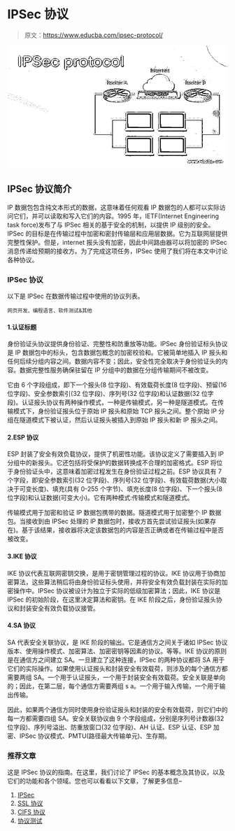 # IPSec 协议

> 原文：<https://www.educba.com/ipsec-protocol/>

![IPSec protocol](img/335f94761462e5b24c79cc2c4c10d5ba.png)



## IPSec 协议简介

IP 数据包包含纯文本形式的数据，这意味着任何观看 IP 数据包的人都可以实际访问它们，并可以读取和写入它们的内容。1995 年，IETF(Internet Engineering task force)发布了与 IPSec 相关的基于安全的机制，以提供 IP 级别的安全。IPSec 的目标是在传输过程中加密和密封传输层和应用层数据。它为互联网层提供完整性保护。但是，internet 报头没有加密，因此中间路由器可以将加密的 IPSec 消息传递给预期的接收方。为了完成这项任务，IPSec 使用了我们将在本文中讨论各种协议。

### IPSec 协议

以下是 IPSec 在数据传输过程中使用的协议列表。

<small>网页开发、编程语言、软件测试&其他</small>

#### 1.认证标题

身份验证头协议提供身份验证、完整性和防重放等功能。IPSec 身份验证标头协议是 IP 数据包中的标头，包含数据包概念的加密校验和。它被简单地插入 IP 报头和任何后续分组内容之间。数据内容不变；因此，安全性完全取决于身份验证头的内容。数据完整性服务确保驻留在 IP 分组中的数据在分组传输期间不被改变。

它由 6 个字段组成，即下一个报头(8 位字段)、有效载荷长度(8 位字段)、预留(16 位字段)、安全参数索引(32 位字段)、序列号(32 位字段)和认证数据(32 位字段)。认证报头协议有两种操作模式，一种是传输模式，另一种是隧道模式。在传输模式下，身份验证报头位于原始 IP 报头和原始 TCP 报头之间。整个原始 IP 分组在隧道模式下被认证，然后认证报头被插入到原始 IP 报头和新 IP 报头之间。

#### 2.ESP 协议

ESP 封装了安全有效负载协议，提供了机密性功能。该协议定义了需要插入到 IP 分组中的新报头。它还包括将受保护的数据转换成不合理的加密格式。ESP 将位于身份验证头中，这意味着加密过程发生在身份验证过程之前。ESP 协议具有 7 个字段，即安全参数索引(32 位字段)、序列号(32 位字段)、有效载荷数据(大小取决于可变长度)、填充(具有 0-255 个字节)、填充长度(8 位字段)、下一个报头(8 位字段)和认证数据(可变大小)。它有两种模式:传输模式和隧道模式。

传输模式用于加密和验证 IP 数据包携带的数据。隧道模式用于加密整个 IP 数据包。当接收到由 IPSec 处理的 IP 数据包时，接收方首先尝试验证报头(如果存在)。基于该结果，接收器将决定该数据包的内容是否正确或者在传输过程中是否被改变。

#### 3.IKE 协议

IKE 协议代表互联网密钥交换，是用于密钥管理过程的协议。IKE 协议用于协商加密算法，这些算法稍后将由身份验证标头使用，并将安全有效负载封装在实际的加密操作中。IPSec 协议被设计为独立于实际的低级加密算法；因此，IKE 协议是 IPSec 的初始阶段，在这里决定算法和密钥。在 IKE 阶段之后，身份验证报头协议和封装安全有效负载协议接管。

#### 4.SA 协议

SA 代表安全关联协议，是 IKE 阶段的输出。它是通信方之间关于诸如 IPSec 协议版本、使用操作模式、加密算法、加密密钥等因素的协议。等等。IKE 协议的原则是在通信方之间建立 SA。一旦建立了这种连接，IPSec 的两种协议都将 SA 用于它们的实际操作。如果使用认证报头和封装安全有效载荷，则涉及的每个通信方都需要两组 SA。一个用于认证报头，一个用于封装安全有效载荷。安全关联是单向的；因此，在第二层，每个通信方需要两组 s a。一个用于输入传输，一个用于输出传输。

因此，如果两个通信方同时使用身份验证报头和封装的安全有效载荷，则它们中的每一方都需要四组 SA。安全关联协议由 9 个字段组成，分别是序列号计数器(32 位字段)、序列号溢出、防重放窗口(32 位字段)、AH 认证、ESP 认证、ESP 加密、IPSec 协议模式、PMTU(路径最大传输单元)、生存期。

### 推荐文章

这是 IPSec 协议的指南。在这里，我们讨论了 IPSec 的基本概念及其协议，以及它们的功能和各个领域。您也可以看看以下文章，了解更多信息–

1.  [IPSec](https://www.educba.com/ipsec/)
2.  [SSL 协议](https://www.educba.com/ssl-protocols/)
3.  [CIFS 协议](https://www.educba.com/cifs-protocol/)
4.  [协议测试](https://www.educba.com/protocol-testing/)





